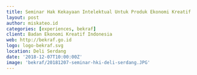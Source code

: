 ```yaml
---
title: Seminar Hak Kekayaan Intelektual Untuk Produk Ekonomi Kreatif
layout: post
author: miskateo.id
categories: [experiences, bekraf]
client: Badan Ekonomi Kreatif Indonesia
web: http://bekraf.go.id
logo: logo-bekraf.svg
location: Deli Serdang
date: '2018-12-07T10:00:00Z'
image: 'bekraf/20181207-seminar-hki-deli-serdang.JPG'
---
```

